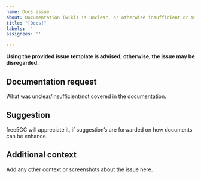 ```yaml
---
name: Docs issue
about: Documentation (wiki) is unclear, or otherwise insufficient or misleading.
title: "[Docs]"
labels: ''
assignees: ''

---
```


**Using the provided issue template is advised; otherwise, the issue may be disregarded.**
<!-- Please, remove the warning above before submitting the issue -->

## Documentation request

What was unclear/insufficient/not covered in the documentation.

## Suggestion

free5GC will appreciate it, if suggestion’s are forwarded on how documents can be enhance.

## Additional context
Add any other context or screenshots about the issue here.
